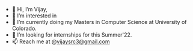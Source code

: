 - 👋 Hi, I’m Vijay, 
- 👀 I’m interested in 
- 🌱 I’m currently doing my Masters in Computer Science at University of Colorado. 
- 💞️ I’m looking for internships for this Summer'22.
- 📫 Reach me at @vijaysrc3@gmail.com

<!---
vijaysrc3/vijaysrc3 is a ✨ special ✨ repository because its `README.md` (this file) appears on your GitHub profile.
You can click the Preview link to take a look at your changes.
--->
